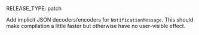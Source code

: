 RELEASE_TYPE: patch

Add implicit JSON decoders/encoders for `NotificationMessage`.
This should make compilation a little faster but otherwise have no user-visible effect.
